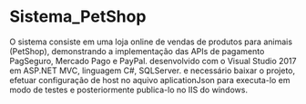 # Sistema_PetShop

O sistema consiste em uma loja online de vendas de produtos para animais (PetShop), demonstrando a implementação das APIs de pagamento PagSeguro, Mercado Pago e PayPal.
desenvolvido com o Visual Studio 2017 em ASP.NET MVC, linguagem C#, SQLServer. e necessário baixar o projeto, efetuar configuração de host no aquivo aplicationJson para executa-lo 
em modo de testes e posteriormente publica-lo no IIS do windows.
